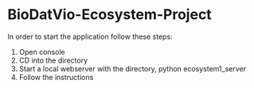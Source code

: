# BioDatVio-Ecosystem-Project
In order to start the application follow these steps:

1. Open console
2. CD into the directory
3. Start a local webserver with the directory, python ecosystem1_server
4. Follow the instructions